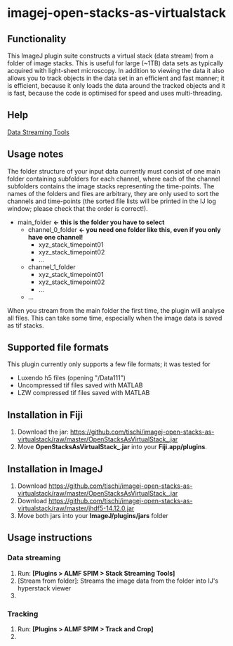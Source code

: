 # imagej-open-stacks-as-virtualstack

## Functionality

This ImageJ plugin suite constructs a virtual stack (data stream) from a folder of image stacks. This is useful for large (~1TB) data sets as typically acquired with light-sheet microscopy. In addition to viewing the data it also allows you to track objects in the data set in an efficient and fast manner; it is efficient, because it only loads the data around the tracked objects and it is fast, because the code is optimised for speed and uses multi-threading. 

## Help


[Data Streaming Tools](http://htmlpreview.github.com/?https://github.com/tischi/imagej-open-stacks-as-virtualstack/blob/master/open_stacks_as_virtual_stack_maven/src/main/resources/DataStreamingHelp.html)

## Usage notes

The folder structure of your input data currently must consist of one main folder containing subfolders for each channel, where each of the channel subfolders contains the image stacks representing the time-points. The names of the folders and files are arbitrary, they are only used to sort the channels and time-points (the sorted file lists will be printed in the IJ log window; please check that the order is correct!).

- main_folder **<- this is the folder you have to select**
  - channel_0_folder **<- you need one folder like this, even if you only have one channel!**
    - xyz_stack_timepoint01
    - xyz_stack_timepoint02
    - ... 
  - channel_1_folder
    - xyz_stack_timepoint01
    - xyz_stack_timepoint02
    - ... 
  - ...

When you stream from the main folder the first time, the plugin will analyse all files. This can take some time, especially when the image data is saved as tif stacks.

## Supported file formats

This plugin currently only supports a few file formats; it was tested for

- Luxendo h5 files (opening "/Data111")
- Uncompressed tif files saved with MATLAB
- LZW compressed tif files saved with MATLAB

## Installation in Fiji

1. Download the jar: https://github.com/tischi/imagej-open-stacks-as-virtualstack/raw/master/OpenStacksAsVirtualStack_.jar
2. Move **OpenStacksAsVirtualStack\_.jar** into your **Fiji.app/plugins**.

## Installation in ImageJ

1. Download https://github.com/tischi/imagej-open-stacks-as-virtualstack/raw/master/OpenStacksAsVirtualStack_.jar
2. Download https://github.com/tischi/imagej-open-stacks-as-virtualstack/raw/master/jhdf5-14.12.0.jar
3. Move both jars into your **ImageJ/plugins/jars** folder

## Usage instructions

### Data streaming

1. Run: **[Plugins > ALMF SPIM > Stack Streaming Tools]**
2. [Stream from folder]: Streams the image data from the folder into IJ's hyperstack viewer  
3. [Crop as new stream]: ...

### Tracking

1. Run: **[Plugins > ALMF SPIM > Track and Crop]**
2. [Track selected point]: ... 
